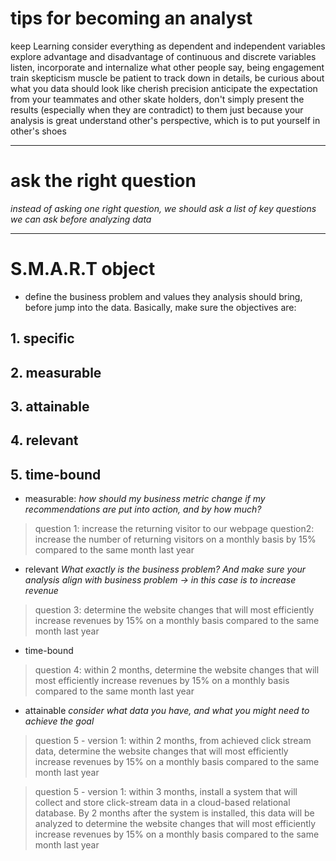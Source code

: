 

# tips for becoming an analyst
>
keep Learning
consider everything as dependent and independent variables
explore advantage and disadvantage of continuous and discrete variables
listen, incorporate and internalize what other people say, being engagement
train skepticism muscle
be patient to track down in details, be curious about what you data should look like
cherish precision
anticipate the expectation from your teammates and other skate holders, don't simply present the results (especially when they are contradict) to them just because your analysis is great
understand other's perspective, which is to put yourself in other's shoes


---


# ask the right question

*instead of asking one right question, we should ask a list of key questions we can ask before analyzing data*


---


# S.M.A.R.T object

* define the business problem and values they analysis should bring, before jump into the data. Basically, make sure the objectives are:

## 1. specific
## 2. measurable
## 3. attainable
## 4. relevant
## 5. time-bound


* measurable:
*how should my business metric change if my recommendations are put into action, and by how much?*


>question 1: increase the returning visitor to our webpage
>question2: increase the number of returning visitors on a monthly basis by 15% compared to the same month last year


* relevant
*What exactly is the business problem? And make sure your analysis align with business problem -> in this case is to increase revenue*

>question 3: determine the website changes that will most efficiently increase revenues by 15% on a monthly basis compared to the same month last year


* time-bound

>question 4: within 2 months, determine the website changes that will most efficiently increase revenues by 15% on a monthly basis compared to the same month last year


* attainable
*consider what data you have, and what you might need to achieve the goal*

>question 5 - version 1: within 2 months, from achieved click stream data, determine the website changes that will most efficiently increase revenues by 15% on a monthly basis compared to the same month last year

>question 5 - version 1: within 3 months, install a system that will collect and store click-stream data in a cloud-based relational database. By 2 months after the system is installed, this data will be analyzed to determine the website changes that will most efficiently increase revenues by 15% on a monthly basis compared to the same month last year
